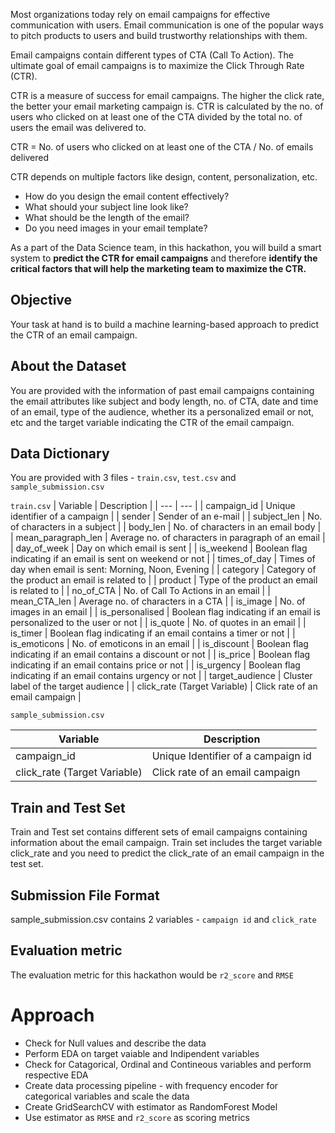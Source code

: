 Most organizations today rely on email campaigns for effective communication with users. Email communication is one of the popular ways to pitch products to users and build trustworthy relationships with them.


Email campaigns contain different types of CTA (Call To Action). The ultimate goal of email campaigns is to maximize the Click Through Rate (CTR).


CTR is a measure of success for email campaigns. The higher the click rate, the better your email marketing campaign is. CTR is calculated by the no. of users who clicked on at least one of the CTA divided by the total no. of users the email was delivered to.


CTR =   No. of users who clicked on at least one of the CTA / No. of emails delivered


CTR depends on multiple factors like design, content, personalization, etc. 


* How do you design the email content effectively?
* What should your subject line look like?
* What should be the length of the email?
* Do you need images in your email template?

As a part of the Data Science team, in this hackathon, you will build a smart system to **predict the CTR for email campaigns** and therefore **identify the critical factors that will help the marketing team to maximize the CTR.**



## Objective

Your task at hand is to build a machine learning-based approach to predict the CTR of an email campaign.


## About the Dataset

You are provided with the information of past email campaigns containing the email attributes like subject and body length, no. of CTA, date and time of an email, type of the audience, whether its a personalized email or not, etc and the target variable indicating the CTR of the email campaign.


## Data Dictionary


You are provided with 3 files - `train.csv`, `test.csv` and `sample_submission.csv`

`train.csv`
| Variable | Description |
| --- | --- |
| campaign_id | Unique identifier of a campaign |
| sender | Sender of an e-mail |
| subject_len | No. of characters in a subject |
| body_len | No. of characters in an email body |
| mean_paragraph_len | Average no. of characters in paragraph of an email |
| day_of_week | Day on which email is sent |
| is_weekend | Boolean flag indicating if an email is sent on weekend or not |
| times_of_day | Times of day when email is sent: Morning, Noon, Evening |
| category | Category of the product an email is related to |
| product | Type of the product an email is related to |
| no_of_CTA | No. of Call To Actions in an email |
| mean_CTA_len | Average no. of characters in a CTA |
| is_image | No. of images in an email |
| is_personalised | Boolean flag indicating if an email is personalized to the user or not |
| is_quote | No. of quotes in an email |
| is_timer | Boolean flag indicating if an email contains a timer or not |
| is_emoticons | No. of emoticons in an email |
| is_discount | Boolean flag indicating if an email contains a discount or not |
| is_price | Boolean flag indicating if an email contains price or not |
| is_urgency | Boolean flag indicating if an email contains urgency or not |
| target_audience | Cluster label of the target audience |
| click_rate (Target Variable) | Click rate of an email campaign |


`sample_submission.csv`

| Variable | Description |
| --- | --- |
| campaign_id | Unique Identifier of a campaign id |
| click_rate (Target Variable) | Click rate of an email campaign |


## Train and Test Set


Train and Test set contains different sets of email campaigns containing information about the email campaign. Train set includes the target variable click_rate and you need to predict the click_rate of an email campaign in the test set.


## Submission File Format


sample_submission.csv contains 2 variables - `campaign id` and `click_rate`


## Evaluation metric

The evaluation metric for this hackathon would be `r2_score` and `RMSE`

# Approach
- Check for Null values and describe the data
- Perform EDA on target vaiable and Indipendent variables
- Check for Catagorical, Ordinal and Contineous variables and perform respective EDA
- Create data processing pipeline - with frequency encoder for categorical variables and scale the data
- Create GridSearchCV with estimator as RandomForest Model
- Use estimator as `RMSE` and `r2_score` as scoring metrics
